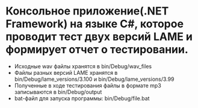 # Консольное приложение(.NET Framework) на языке C#,  которое проводит тест двух версий LAME и формирует отчет о тестировании.
- Исходные wav файлы хранятся в bin/Debug/wav_files
- Файлы разных версий LAME хранятся в bin/Debug/lame_versions/3.100 и bin/Debug/lame_versions/3.99
- Полученные в ходе тестирования файлы в формате mp3 записываются в bin/Debug/output
- bat-файл для запуска программы: bin/Debug/file.bat
